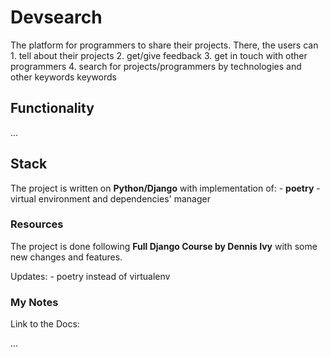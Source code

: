 # Devsearch

The platform for programmers to share their projects. There, the users can
    1. tell about their projects
    2. get/give feedback
    3. get in touch with other programmers
    4. search for projects/programmers by technologies and other keywords keywords
    
## Functionality

...
    
## Stack
The project is written on **Python/Django** with implementation of:
    - **poetry** - virtual environment and dependencies' manager
    
### Resources

The project is done following **Full Django Course by Dennis Ivy** with some new changes and features.

Updates:
    - poetry instead of virtualenv
    
### My Notes

Link to the Docs:

...
